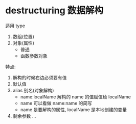 # destructuring 数据解构

适用 type

1. 数组(位置)
2. 对象(属性)
   - 普通
   - 函数参数对象

特点:

1. 解构的时候右边必须要有值
2. 默认值
3. alias 别名(对象解构)
   - name:localName 解构的 name 的值赋值给 localName
   - name 可以看做 name:name 的简写
   - name 是要解构的属性, localName 是本地创建的变量
4. 剩余参数 ...
